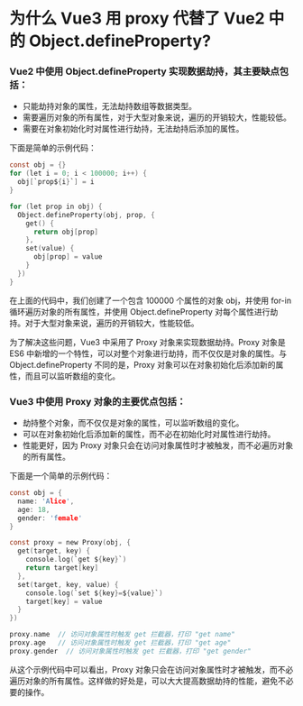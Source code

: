 # 为什么 Vue3 用 proxy 代替了 Vue2 中的 Object.defineProperty?
### Vue2 中使用 Object.defineProperty 实现数据劫持，其主要缺点包括：
* 只能劫持对象的属性，无法劫持数组等数据类型。  
* 需要遍历对象的所有属性，对于大型对象来说，遍历的开销较大，性能较低。  
* 需要在对象初始化时对属性进行劫持，无法劫持后添加的属性。  

下面是简单的示例代码：
```c
const obj = {}
for (let i = 0; i < 100000; i++) {
  obj[`prop${i}`] = i
}

for (let prop in obj) {
  Object.defineProperty(obj, prop, {
    get() {
      return obj[prop]
    },
    set(value) {
      obj[prop] = value
    }
  })
}
```
在上面的代码中，我们创建了一个包含 100000 个属性的对象 obj，并使用 for-in 循环遍历对象的所有属性，并使用 Object.defineProperty 对每个属性进行劫持。对于大型对象来说，遍历的开销较大，性能较低。  

为了解决这些问题，Vue3 中采用了 Proxy 对象来实现数据劫持。Proxy 对象是 ES6 中新增的一个特性，可以对整个对象进行劫持，而不仅仅是对象的属性。与 Object.defineProperty 不同的是，Proxy 对象可以在对象初始化后添加新的属性，而且可以监听数组的变化。
### Vue3 中使用 Proxy 对象的主要优点包括：
* 劫持整个对象，而不仅仅是对象的属性，可以监听数组的变化。  
* 可以在对象初始化后添加新的属性，而不必在初始化时对属性进行劫持。  
* 性能更好，因为 Proxy 对象只会在访问对象属性时才被触发，而不必遍历对象的所有属性。  

下面是一个简单的示例代码：
```c
const obj = {
  name: 'Alice',
  age: 18,
  gender: 'female'
}

const proxy = new Proxy(obj, {
  get(target, key) {
    console.log(`get ${key}`)
    return target[key]
  },
  set(target, key, value) {
    console.log(`set ${key}=${value}`)
    target[key] = value
  }
})

proxy.name  // 访问对象属性时触发 get 拦截器，打印 "get name"
proxy.age   // 访问对象属性时触发 get 拦截器，打印 "get age"
proxy.gender  // 访问对象属性时触发 get 拦截器，打印 "get gender"
```
从这个示例代码中可以看出，Proxy 对象只会在访问对象属性时才被触发，而不必遍历对象的所有属性。这样做的好处是，可以大大提高数据劫持的性能，避免不必要的操作。